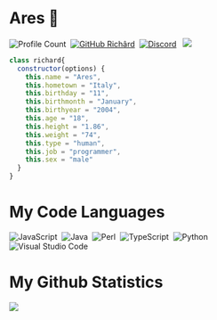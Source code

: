 # Ares 🍦
![Profile Count](https://komarev.com/ghpvc/?username=AresPerfects&color=red)&nbsp;
[![GitHub Richârd](https://img.shields.io/github/followers/richardsistemler?label=follow&style=social)](https://github.com/AresPerfects)&nbsp;
<a href="https://discord.com/users/551038977386348586"><img alt="Discord" src="https://img.shields.io/badge/@'Ares-2f3236?style=flat&logo=discord&logoColor=blue" /></a> &nbsp;
<a href="https://instagram.com/areszm95"><img src="https://img.shields.io/badge/@areszm95-E4405F?style=flat&logo=Instagram&logoColor=white"/></a> &nbsp;
```js
class richard{
  constructor(options) {
    this.name = "Ares",
    this.hometown = "Italy",
    this.birthday = "11",
    this.birthmonth = "January",
    this.birthyear = "2004",
    this.age = "18",
    this.height = "1.86",
    this.weight = "74",
    this.type = "human",
    this.job = "programmer",
    this.sex = "male"
  }
}
```

  # My Code Languages
![JavaScript](https://img.shields.io/badge/-JavaScript-05122A?style=flat&logo=javascript)&nbsp;
![Java](https://img.shields.io/badge/-Java-05122A?style=flat&logo=java)&nbsp;
![Perl](https://img.shields.io/badge/-Perl-05122A?style=flat&logo=perl)&nbsp;
![TypeScript](https://img.shields.io/badge/-TypeScript-05122A?style=flat&logo=typescript)&nbsp;
![Python](https://img.shields.io/badge/-Python-05122A?style=flat&logo=python)&nbsp;
![Visual Studio Code](https://img.shields.io/badge/-Visual%20Studio%20Code-05122A?style=flat&logo=visual-studio-code&logoColor=007ACC)&nbsp;


  # My Github Statistics
<a href="https://github.com/AresPerfects/" target="_blank"><img src="https://github-readme-stats.vercel.app/api?username=AresPerfects&show_icons=true&border_radius=10px&title_color=ffc0cb&hide_border=true&bg_color=171a1f&text_color=ffc0cb&icon_color=ffc0cbcustom_title=AresPerfects%27s+Github+Statistics"/></a>
</p>
